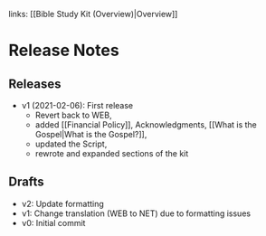 links: [[Bible Study Kit (Overview)|Overview]]
# Release Notes
## Releases
* v1 (2021-02-06): First release
	* Revert back to WEB, 
	* added [[Financial Policy]], Acknowledgments, [[What is the Gospel|What is the Gospel?]], 
	* updated the Script,
	* rewrote and expanded sections of the kit

## Drafts
* v2: Update formatting
* v1: Change translation (WEB to NET) due to formatting issues
* v0: Initial commit
